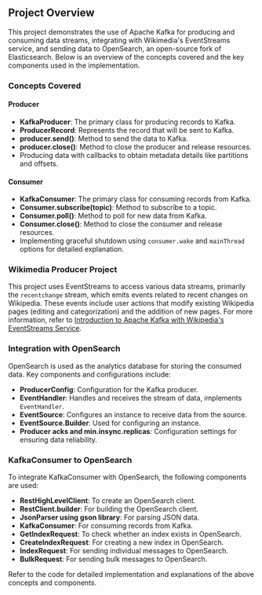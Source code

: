 ## Project Overview

This project demonstrates the use of Apache Kafka for producing and consuming data streams, integrating with Wikimedia's EventStreams service, and sending data to OpenSearch, an open-source fork of Elasticsearch. Below is an overview of the concepts covered and the key components used in the implementation.

### Concepts Covered

#### Producer
- **KafkaProducer**: The primary class for producing records to Kafka.
- **ProducerRecord**: Represents the record that will be sent to Kafka.
- **producer.send()**: Method to send the data to Kafka.
- **producer.close()**: Method to close the producer and release resources.
- Producing data with callbacks to obtain metadata details like partitions and offsets.

#### Consumer
- **KafkaConsumer**: The primary class for consuming records from Kafka.
- **Consumer.subscribe(topic)**: Method to subscribe to a topic.
- **Consumer.poll()**: Method to poll for new data from Kafka.
- **Consumer.close()**: Method to close the consumer and release resources.
- Implementing graceful shutdown using `consumer.wake` and `mainThread` options for detailed explanation.

### Wikimedia Producer Project

This project uses EventStreams to access various data streams, primarily the `recentchange` stream, which emits events related to recent changes on Wikipedia. These events include user actions that modify existing Wikipedia pages (editing and categorization) and the addition of new pages. For more information, refer to [Introduction to Apache Kafka with Wikipedia's EventStreams Service](https://towardsdatascience.com/introduction-to-apache-kafka-with-wikipedias-eventstreams-service-d06d4628e8d9).

### Integration with OpenSearch

OpenSearch is used as the analytics database for storing the consumed data. Key components and configurations include:
- **ProducerConfig**: Configuration for the Kafka producer.
- **EventHandler**: Handles and receives the stream of data, implements `EventHandler`.
- **EventSource**: Configures an instance to receive data from the source.
- **EventSource.Builder**: Used for configuring an instance.
- **Producer acks and min.insync.replicas**: Configuration settings for ensuring data reliability.

### KafkaConsumer to OpenSearch

To integrate KafkaConsumer with OpenSearch, the following components are used:
- **RestHighLevelClient**: To create an OpenSearch client.
- **RestClient.builder**: For building the OpenSearch client.
- **JsonParser using gson library**: For parsing JSON data.
- **KafkaConsumer**: For consuming records from Kafka.
- **GetIndexRequest**: To check whether an index exists in OpenSearch.
- **CreateIndexRequest**: For creating a new index in OpenSearch.
- **IndexRequest**: For sending individual messages to OpenSearch.
- **BulkRequest**: For sending bulk messages to OpenSearch.

Refer to the code for detailed implementation and explanations of the above concepts and components.
